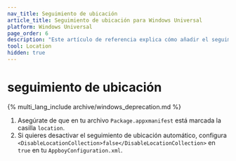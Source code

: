 ```yaml
---
nav_title: Seguimiento de ubicación
article_title: Seguimiento de ubicación para Windows Universal
platform: Windows Universal
page_order: 6
description: "Este artículo de referencia explica cómo añadir el seguimiento de ubicación a tu aplicación Windows Universal."
tool: Location
hidden: true
---
```


# seguimiento de ubicación
{% multi_lang_include archive/windows_deprecation.md %}

1. Asegúrate de que en tu archivo `Package.appxmanifest` está marcada la casilla `location`.
2. Si quieres desactivar el seguimiento de ubicación automático, configura `<DisableLocationCollection>false</DisableLocationCollection>` en `true` en tu `AppboyConfiguration.xml`.
